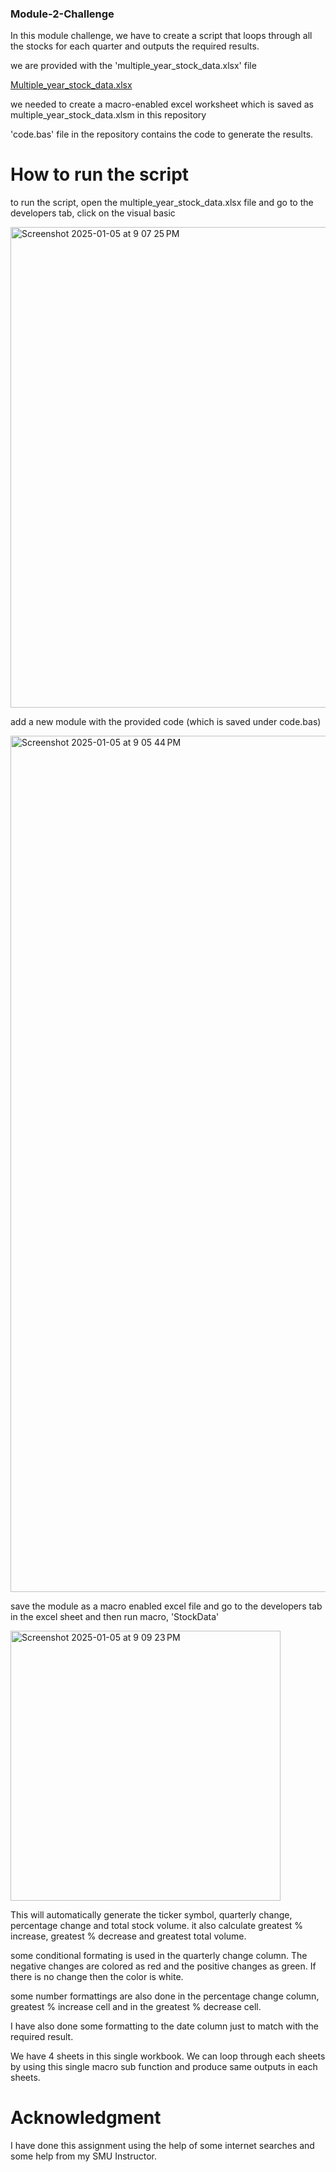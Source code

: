 ### Module-2-Challenge

In this module challenge, we have to create a script that loops through all the stocks for each quarter and outputs the required results.

we are provided with the 'multiple_year_stock_data.xlsx' file

[Multiple_year_stock_data.xlsx](https://github.com/user-attachments/files/18312787/Multiple_year_stock_data.xlsx)

we needed to create a macro-enabled excel worksheet which is saved as multiple_year_stock_data.xlsm in this repository

'code.bas' file in the repository contains the code to generate the results.

# How to run the script 

to run the script, open the multiple_year_stock_data.xlsx file and go to the developers tab, click on the visual basic 


<img width="769" alt="Screenshot 2025-01-05 at 9 07 25 PM" src="https://github.com/user-attachments/assets/33c8a5e3-e9dd-40c4-8117-f09478315bfc" />


add a new module with the provided code (which is saved under code.bas) 


<img width="1370" alt="Screenshot 2025-01-05 at 9 05 44 PM" src="https://github.com/user-attachments/assets/05adc60c-ba4a-4954-975f-e38e6cba46de" />


save the module as a macro enabled excel file and go to the developers tab in the excel sheet and then run macro, 'StockData' 


<img width="432" alt="Screenshot 2025-01-05 at 9 09 23 PM" src="https://github.com/user-attachments/assets/fcb5bdd6-76d2-4f5e-9046-8488a23b1c87" />


This will automatically generate the ticker symbol, quarterly change, percentage change and total stock volume.
it also calculate greatest % increase, greatest % decrease and greatest total volume.

some conditional formating is used in the quarterly change column. The negative changes are colored as red and the positive changes as green. If there is no change then the color is white.

some number formattings are also done in the percentage change column, greatest % increase cell and in the greatest % decrease cell.

I have also done some formatting to the date column just to match with the required result. 

We have 4 sheets in this single workbook. We can loop through each sheets by using this single macro sub function and produce same outputs in each sheets. 

# Acknowledgment 

I have done this assignment using the help of some internet searches and some help from my SMU Instructor.

